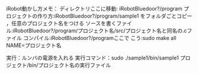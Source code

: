 iRobot動かし方メモ：
ディレクトリここに移動: iRobotBluedoor?/program
プロジェクトの作り方:iRobotBluedoor?/program/sample1 をフォルダごとコピー ，任意のプロジェクト名をつける
ソースを書くファイル:iRobotBluedoor?/program/プロジェクト名/src/プロジェクト名と同名の.cファイル
コンパイル:iRobotBluedoor?/programここで
こう:sudo make all NAME=プロジェクト名

実行：ルンバの電源を入れる
実行コマンド：sudo ./sample1/bin/sample1
プロジェクト/bin/プロジェクト名の実行ファイル
